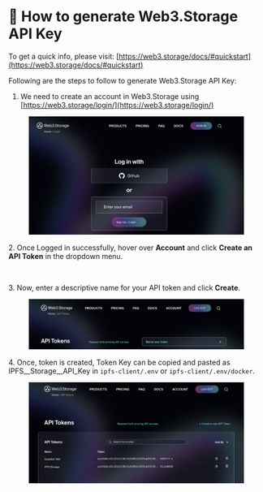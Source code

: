 # 🔨 How to generate Web3.Storage API Key

To get a quick info, please visit: [https://web3.storage/docs/#quickstart](https://web3.storage/docs/#quickstart)

Following are the steps to follow to generate Web3.Storage API Key:

1. We need to create an account in Web3.Storage using [https://web3.storage/login/](https://web3.storage/login/)

<figure><img src="../../../.gitbook/assets/image (16) (4).png" alt=""><figcaption></figcaption></figure>

2\. Once Logged in successfully, hover over **Account** and click **Create an API Token** in the dropdown menu.

<figure><img src="../../../.gitbook/assets/image (19) (2).png" alt=""><figcaption></figcaption></figure>

3\. Now, enter a descriptive name for your API token and click **Create**.

<figure><img src="../../../.gitbook/assets/image (5) (8).png" alt=""><figcaption></figcaption></figure>

4\. Once, token is created, Token Key can be copied and pasted as IPFS\_\_Storage\_\_API\_Key in `ipfs-client/.env` or `ipfs-client/.env/docker`.

<figure><img src="../../../.gitbook/assets/image (11) (5).png" alt=""><figcaption></figcaption></figure>
